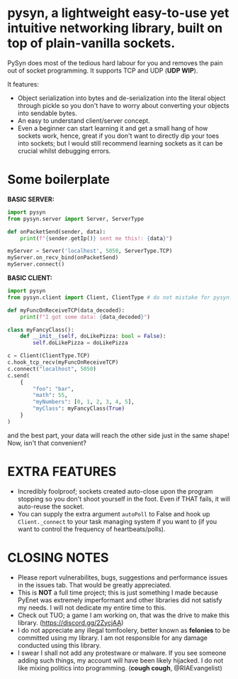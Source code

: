# pysyn, a lightweight easy-to-use yet intuitive networking library, built on top of plain-vanilla sockets.

PySyn does most of the tedious hard labour for you and removes the pain out of socket programming. It supports TCP and UDP (**UDP WIP**).

It features:
- Object serialization into bytes and de-serialization into the literal object through pickle so you don't have to worry about converting your objects into sendable bytes.
- An easy to understand client/server concept.
- Even a beginner can start learning it and get a small hang of how sockets work, hence, great if you don't want to directly dip your toes into sockets; but I would still recommend learning sockets as it can be crucial whilst debugging errors.

# Some boilerplate

**BASIC SERVER:**
```python
import pysyn
from pysyn.server import Server, ServerType

def onPacketSend(sender, data):
    print(f"{sender.getIp()} sent me this!: {data}")

myServer = Server('localhost', 5050, ServerType.TCP)
myServer.on_recv_bind(onPacketSend)
myServer.connect()
```
**BASIC CLIENT:**

```python
import pysyn
from pysyn.client import Client, ClientType # do not mistake for pysyn.server.client!

def myFuncOnReceiveTCP(data_decoded):
    print(f"I got some data: {data_decoded}")

class myFancyClass():
    def __init__(self, doLikePizza: bool = False):
        self.doLikePizza = doLikePizza

c = Client(ClientType.TCP)
c.hook_tcp_recv(myFuncOnReceiveTCP)
c.connect("localhost", 5050)
c.send(
    {
        "foo": "bar",
        "math": 55,
        "myNumbers": [0, 1, 2, 3, 4, 5],
        "myClass": myFancyClass(True)
    }
)
```
and the best part, your data will reach the other side just in the same shape! Now, isn't that convenient?

# EXTRA FEATURES
- Incredibly foolproof; sockets created auto-close upon the program stopping so you don't shoot yourself in the foot. Even if THAT fails, it will auto-reuse the socket.
- You can supply the extra argument `autoPoll` to False and hook up `Client._connect` to your task managing system if you want to (if you want to control the frequency of heartbeats/polls).

# CLOSING NOTES
- Please report vulnerabilites, bugs, suggestions and performance issues in the issues tab. That would be greatly appreciated.
- This is **NOT** a full time project; this is just something I made because PyEnet was extremely imperformant and other libraries did not satisfy my needs. I will not dedicate my entire time to this.
- Check out TUO; a game I am working on, that was the drive to make this library. (https://discord.gg/2ZycjAA)
- I do not appreciate any illegal tomfoolery, better known as **felonies** to be committed using my library. I am not responsible for any damage conducted using this library.
- I swear I shall not add any protestware or malware. If you see someone adding such things, my account will have been likely hijacked. I do not like mixing politics into programming. (**cough cough**, @RIAEvangelist)
